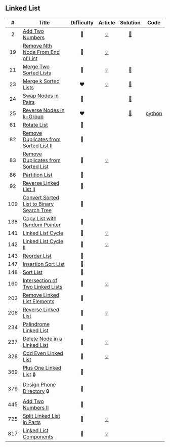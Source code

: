 
## Linked List

|#|Title|Difficulty|Article|Solution|Code|
|:---:|---|:---:|:---:|:---:|:---:|
|2|[Add Two Numbers](https://leetcode.com/problems/add-two-numbers) |🧡|[💡](https://leetcode.com/articles/add-two-numbers)|[📜](./solutions/2.%20Add%20Two%20Numbers.md)||
|19|[Remove Nth Node From End of List](https://leetcode.com/problems/remove-nth-node-from-end-of-list) |🧡|[💡](https://leetcode.com/articles/remove-nth-node-end-list)|||
|21|[Merge Two Sorted Lists](https://leetcode.com/problems/merge-two-sorted-lists) |💚|[💡](https://leetcode.com/articles/merged-two-sorted-lists)|[📜](./solutions/21.%20Merge%20Two%20Sorted%20Lists.md)||
|23|[Merge k Sorted Lists](https://leetcode.com/problems/merge-k-sorted-lists) |❤️|[💡](https://leetcode.com/articles/merge-k-sorted-list)|[📜](./solutions/23.%20Merge%20k%20Sorted%20Lists.md)||
|24|[Swap Nodes in Pairs](https://leetcode.com/problems/swap-nodes-in-pairs) |🧡||[📜](./solutions/24.%20Swap%20Nodes%20in%20Pairs.md)||
|25|[Reverse Nodes in k-Group](https://leetcode.com/problems/reverse-nodes-in-k-group) |❤️||[📜](./solutions/25.%20Reverse%20Nodes%20in%20k-Group.md)|[python](./python)|
|61|[Rotate List](https://leetcode.com/problems/rotate-list) |🧡||||
|82|[Remove Duplicates from Sorted List II](https://leetcode.com/problems/remove-duplicates-from-sorted-list-ii) |🧡||||
|83|[Remove Duplicates from Sorted List](https://leetcode.com/problems/remove-duplicates-from-sorted-list) |💚|[💡](https://leetcode.com/articles/remove-duplicates-sorted-list)|||
|86|[Partition List](https://leetcode.com/problems/partition-list) |🧡||||
|92|[Reverse Linked List II](https://leetcode.com/problems/reverse-linked-list-ii) |🧡||||
|109|[Convert Sorted List to Binary Search Tree](https://leetcode.com/problems/convert-sorted-list-to-binary-search-tree) |🧡||||
|138|[Copy List with Random Pointer](https://leetcode.com/problems/copy-list-with-random-pointer) |🧡||||
|141|[Linked List Cycle](https://leetcode.com/problems/linked-list-cycle) |💚|[💡](https://leetcode.com/articles/linked-list-cycle)|||
|142|[Linked List Cycle II](https://leetcode.com/problems/linked-list-cycle-ii) |🧡|[💡](https://leetcode.com/articles/linked-list-cycle-ii)|||
|143|[Reorder List](https://leetcode.com/problems/reorder-list) |🧡||||
|147|[Insertion Sort List](https://leetcode.com/problems/insertion-sort-list) |🧡||||
|148|[Sort List](https://leetcode.com/problems/sort-list) |🧡||||
|160|[Intersection of Two Linked Lists](https://leetcode.com/problems/intersection-of-two-linked-lists) |💚|[💡](https://leetcode.com/articles/intersection-two-linked-lists)|||
|203|[Remove Linked List Elements](https://leetcode.com/problems/remove-linked-list-elements) |💚||||
|206|[Reverse Linked List](https://leetcode.com/problems/reverse-linked-list) |💚|[💡](https://leetcode.com/articles/reverse-linked-list)|||
|234|[Palindrome Linked List](https://leetcode.com/problems/palindrome-linked-list) |💚||||
|237|[Delete Node in a Linked List](https://leetcode.com/problems/delete-node-in-a-linked-list) |💚|[💡](https://leetcode.com/articles/delete-node-linked-list)|||
|328|[Odd Even Linked List](https://leetcode.com/problems/odd-even-linked-list) |🧡|[💡](https://leetcode.com/articles/odd-even-linked-list)|||
|369|[Plus One Linked List](https://leetcode.com/problems/plus-one-linked-list) 🔒|🧡||||
|379|[Design Phone Directory](https://leetcode.com/problems/design-phone-directory) 🔒|🧡||||
|445|[Add Two Numbers II](https://leetcode.com/problems/add-two-numbers-ii) |🧡||||
|725|[Split Linked List in Parts](https://leetcode.com/problems/split-linked-list-in-parts) |🧡|[💡](https://leetcode.com/articles/split-linked-list-in-parts)|||
|817|[Linked List Components](https://leetcode.com/problems/linked-list-components) |🧡|[💡](https://leetcode.com/articles/linked-list-components)|||